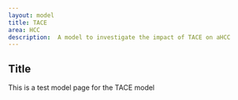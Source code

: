 ```yaml
---
layout: model
title: TACE
area: HCC
description:  A model to investigate the impact of TACE on aHCC
---
```



## Title

This is a test model page for the TACE model


